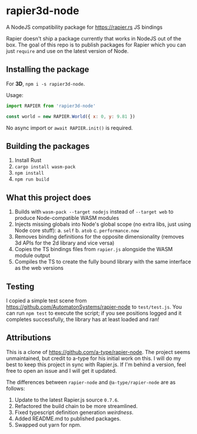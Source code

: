 # rapier3d-node

A NodeJS compatibility package for https://rapier.rs JS bindings

Rapier doesn't ship a package currently that works in NodeJS out of the box. The goal of this repo is to publish packages for Rapier which you can just `require` and use on the latest version of Node.

## Installing the package

For **3D**, `npm i -s rapier3d-node`.

Usage:

```js
import RAPIER from 'rapier3d-node'

const world = new RAPIER.World({ x: 0, y: 9.81 })
```

No async import or `await RAPIER.init()` is required.

## Building the packages

1. Install Rust
2. `cargo install wasm-pack`
3. `npm install`
4. `npm run build`

## What this project does

1. Builds with `wasm-pack --target nodejs` instead of `--target web` to produce Node-compatible WASM modules
2. Injects missing globals into Node's global scope (no extra libs, just using Node core stuff):
   a. `self`
   b. `atob`
   c. `performance.now`
3. Removes binding definitions for the opposite dimensionality (removes 3d APIs for the 2d library and vice versa)
4. Copies the TS bindings files from `rapier.js` alongside the WASM module output
5. Compiles the TS to create the fully bound library with the same interface as the web versions

## Testing

I copied a simple test scene from https://github.com/AutomatonSystems/rapier-node to `test/test.js`. You can run `npm test` to execute the script; if you see positions logged and it completes successfully, the library has at least loaded and ran!

## Attributions

This is a clone of https://github.com/a-type/rapier-node. The project seems unmaintained, but credit to a-type for his initial work on this. I will do my best to keep this project in sync with Rapier.js. If I'm behind a version, feel free to open an issue and I will get it updated.

The differences between `rapier-node` and `@a-type/rapier-node` are as follows:

1. Update to the latest Rapier.js source `0.7.6`.
2. Refactored the build chain to be more streamlined.
3. Fixed typescript definition generation _weirdness_.
4. Added README.md to published packages.
5. Swapped out yarn for npm.